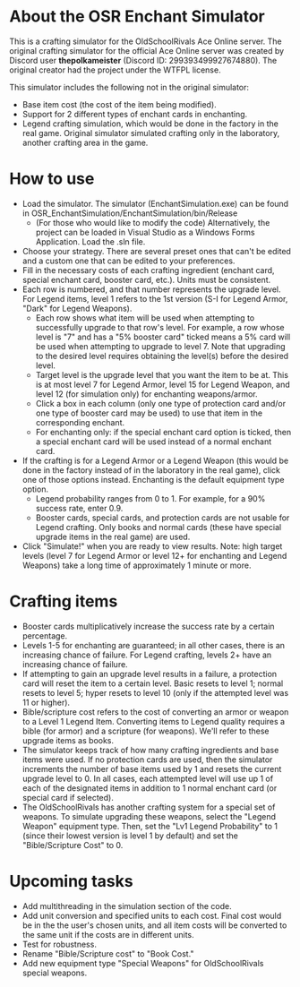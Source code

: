 # About the OSR Enchant Simulator
This is a crafting simulator for the OldSchoolRivals Ace Online server. The original crafting simulator for the official Ace Online server was created by Discord user **thepolkameister** (Discord ID: 299393499927674880). The original creator had the project under the WTFPL license.

This simulator includes the following not in the original simulator:
- Base item cost (the cost of the item being modified).
- Support for 2 different types of enchant cards in enchanting.
- Legend crafting simulation, which would be done in the factory in the real game. Original simulator simulated crafting only in the laboratory, another crafting area in the game.

# How to use
- Load the simulator. The simulator (EnchantSimulation.exe) can be found in OSR_EnchantSimulation/EnchantSimulation/bin/Release
  - (For those who would like to modify the code) Alternatively, the project can be loaded in Visual Studio as a Windows Forms Application. Load the .sln file.
- Choose your strategy. There are several preset ones that can't be edited and a custom one that can be edited to your preferences.
- Fill in the necessary costs of each crafting ingredient (enchant card, special enchant card, booster card, etc.). Units must be consistent.
- Each row is numbered, and that number represents the upgrade level. For Legend items, level 1 refers to the 1st version (S-I for Legend Armor, "Dark" for Legend Weapons).
  - Each row shows what item will be used when attempting to successfully upgrade to that row's level. For example, a row whose level is "7" and has a "5% booster card" ticked means a 5% card will be used when attempting to upgrade to level 7. Note that upgrading to the desired level requires obtaining the level(s) before the desired level.
  - Target level is the upgrade level that you want the item to be at. This is at most level 7 for Legend Armor, level 15 for Legend Weapon, and level 12 (for simulation only) for enchanting weapons/armor.
  - Click a box in each column (only one type of protection card and/or one type of booster card may be used) to use that item in the corresponding enchant.
  - For enchanting only: if the special enchant card option is ticked, then a special enchant card will be used instead of a normal enchant card.
- If the crafting is for a Legend Armor or a Legend Weapon (this would be done in the factory instead of in the laboratory in the real game), click one of those options instead. Enchanting is the default equipment type option.
  - Legend probability ranges from 0 to 1. For example, for a 90% success rate, enter 0.9.
  - Booster cards, special cards, and protection cards are not usable for Legend crafting. Only books and normal cards (these have special upgrade items in the real game) are used.
- Click "Simulate!" when you are ready to view results. Note: high target levels (level 7 for Legend Armor or level 12+ for enchanting and Legend Weapons) take a long time of approximately 1 minute or more.

# Crafting items
- Booster cards multiplicatively increase the success rate by a certain percentage.
- Levels 1-5 for enchanting are guaranteed; in all other cases, there is an increasing chance of failure. For Legend crafting, levels 2+ have an increasing chance of failure.
- If attempting to gain an upgrade level results in a failure, a protection card will reset the item to a certain level. Basic resets to level 1; normal resets to level 5; hyper resets to level 10 (only if the attempted level was 11 or higher).
- Bible/scripture cost refers to the cost of converting an armor or weapon to a Level 1 Legend Item. Converting items to Legend quality requires a bible (for armor) and a scripture (for weapons). We'll refer to these upgrade items as books.
- The simulator keeps track of how many crafting ingredients and base items were used. If no protection cards are used, then the simulator increments the number of base items used by 1 and resets the current upgrade level to 0. In all cases, each attempted level will use up 1 of each of the designated items in addition to 1 normal enchant card (or special card if selected).
- The OldSchoolRivals has another crafting system for a special set of weapons. To simulate upgrading these weapons, select the "Legend Weapon" equipment type. Then, set the "Lv1 Legend Probability" to 1 (since their lowest version is level 1 by default) and set the "Bible/Scripture Cost" to 0.

# Upcoming tasks
- Add multithreading in the simulation section of the code.
- Add unit conversion and specified units to each cost. Final cost would be in the the user's chosen units, and all item costs will be converted to the same unit if the costs are in different units.
- Test for robustness.
- Rename "Bible/Scripture cost" to "Book Cost."
- Add new equipment type "Special Weapons" for OldSchoolRivals special weapons.

